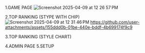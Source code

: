 1.GAME PAGE
![Screenshot 2025-04-09 at 12 26 57 PM](https://github.com/user-attachments/assets/1a4ad4a6-381e-461c-8171-9bf599ffbb18)

2.TOP RANKING (STYPE WITH CHIP)
![Screenshot 2025-04-09 at 12 31 46 PM](https://github.com/user-attachments/assets/c7413212-8749-4a6a-90dd-e505c060964c)
https://github.com/user-attachments/assets/155ddd0b-01be-440e-bddf-4b699174f9c9


3.TOP RANKING (STYLE CHART)

4.ADMIN PAGE
5.SETUP
